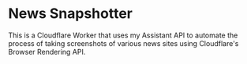 # News Snapshotter

This is a Cloudflare Worker that uses my Assistant API to automate the process of taking screenshots of various news sites using Cloudflare's Browser Rendering API.

